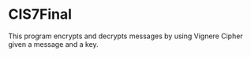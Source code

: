 # CIS7Final
This program encrypts and decrypts messages by using Vignere Cipher given a message and a key. 
